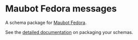 # Maubot Fedora messages

A schema package for [Maubot Fedora](http://github.com/fedora-infra/maubot-fedora-messages).

See the [detailed documentation](https://fedora-messaging.readthedocs.io/en/latest/messages.html) on packaging your schemas.
